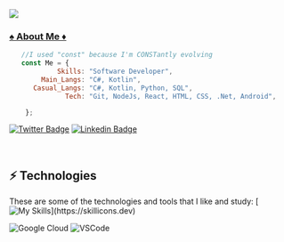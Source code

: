 <img src="https://komarev.com/ghpvc/?username=arthurjunior&color=blueviolet&style=flat">
<div align='center'>
    <a href="https://github.com/arthurjunior">
</div>

</div>
  
  ### ♠️ About Me ♦️
 
```js
   //I used "const" because I'm CONSTantly evolving
   const Me = {
            Skills: "Software Developer",
        Main_Langs: "C#, Kotlin",
      Casual_Langs: "C#, Kotlin, Python, SQL",
              Tech: "Git, NodeJs, React, HTML, CSS, .Net, Android",

    };

```

[![Twitter Badge](https://img.shields.io/badge/-Twitter-blue?style=flat-square&labelColor=blue&logo=twitter&logoColor=white&link=https://twitter.com/arthug7)](https://twitter.com/arthug7)
[![Linkedin Badge](https://img.shields.io/badge/-LinkedIn-blue?style=flat-square&logo=Linkedin&logoColor=white&link=https://www.linkedin.com/in/devarthur/)](https://www.linkedin.com/in/devarthur/) 







<div>
  
<br>


## ⚡️ Technologies

These are some of the technologies and tools that I like and study:
[![My Skills](https://skillicons.dev/icons?i=kotlin,cs,dotnet,mysql,html,css,androidstudio,firebase,git,github,gitlab,)](https://skillicons.dev)

![Google Cloud](https://img.shields.io/badge/Google%20Cloud-4285F4?style=flat-square&logo=google-cloud&logoColor=white)
![VSCode](https://img.shields.io/badge/-VSCode-007ACC?style=flat-square&logo=visual-studio-code&logoColor=white)


